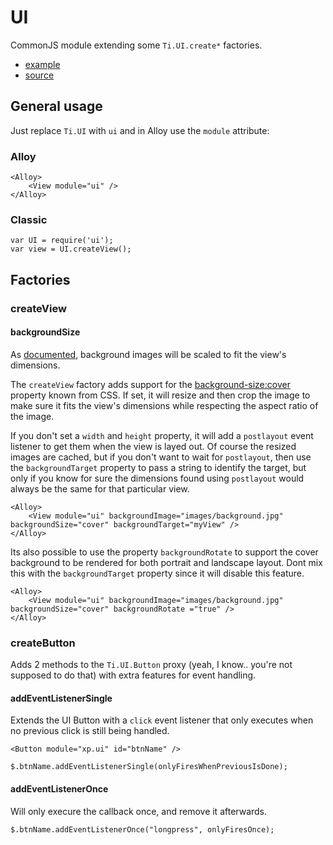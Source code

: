 # UI
CommonJS module extending some `Ti.UI.create*` factories.

* [example](../app/controllers/ui.js)
* [source](../app/lib/ui.js)

## General usage
Just replace `Ti.UI` with `ui` and in Alloy use the `module` attribute:

### Alloy
```
<Alloy>
	<View module="ui" />
</Alloy>
```

### Classic
```
var UI = require('ui');
var view = UI.createView();
```

## Factories

### createView

#### backgroundSize
As [documented](http://docs.appcelerator.com/titanium/latest/#!/guide/Images_and_ImageView_APIs-section-29004912_ImagesandImageViewAPIs-Backgroundimages), background images will be scaled to fit the view's dimensions.

The `createView` factory adds support for the [background-size:cover](https://developer.mozilla.org/en-US/docs/Web/CSS/background-size) property known from CSS. If set, it will resize and then crop the image to make sure it fits the view's dimensions while respecting the aspect ratio of the image.

If you don't set a `width` and `height` property, it will add a `postlayout` event listener to get them when the view is layed out. Of course the resized images are cached, but if you don't want to wait for `postlayout`, then use the `backgroundTarget` property to pass a string to identify the target, but only if you know for sure the dimensions found using `postlayout` would always be the same for that particular view.

```
<Alloy>
	<View module="ui" backgroundImage="images/background.jpg" backgroundSize="cover" backgroundTarget="myView" />
</Alloy>
```

Its also possible to use the property `backgroundRotate` to support the cover background to be rendered for both portrait and landscape layout. Dont mix this with the `backgroundTarget` property since it will disable this feature. 

```
<Alloy>
	<View module="ui" backgroundImage="images/background.jpg" backgroundSize="cover" backgroundRotate ="true" />
</Alloy>
```

### createButton
Adds 2 methods to the `Ti.UI.Button` proxy (yeah, I know.. you're not supposed to do that) with extra features for event handling.

#### addEventListenerSingle
Extends the UI Button with a `click` event listener that only executes when no previous click is still being handled.

```
<Button module="xp.ui" id="btnName" />
```

```
$.btnName.addEventListenerSingle(onlyFiresWhenPreviousIsDone);
```

#### addEventListenerOnce
Will only execure the callback once, and remove it afterwards.

```
$.btnName.addEventListenerOnce("longpress", onlyFiresOnce);
```